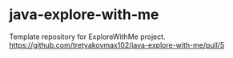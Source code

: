 # java-explore-with-me
Template repository for ExploreWithMe project.
https://github.com/tretyakovmax102/java-explore-with-me/pull/5
